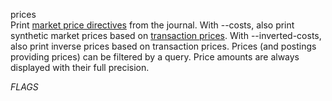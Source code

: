 prices\
Print [market price directives](/manual#market-prices) from the journal.
With --costs, also print synthetic market prices based on [transaction prices](/manual#transaction-prices).
With --inverted-costs, also print inverse prices based on transaction prices.
Prices (and postings providing prices) can be filtered by a query.
Price amounts are always displayed with their full precision.

_FLAGS_
